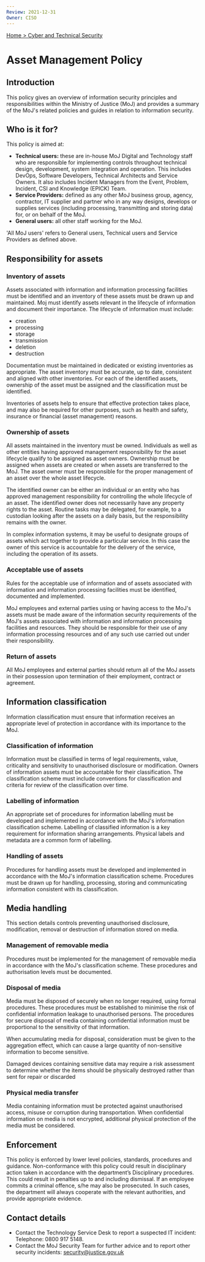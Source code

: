 ```yaml
---
Review: 2021-12-31
Owner: CISO
---
```


[Home > Cyber and Technical Security](../..)

# Asset Management Policy

## Introduction

This policy gives an overview of information security principles and responsibilities within the Ministry of Justice (MoJ) and provides a summary of the MoJ's related policies and guides in relation to information security.

## Who is it for?

This policy is aimed at:
- **Technical users:** these are in-house MoJ Digital and Technology staff who are responsible for implementing controls throughout technical design, development, system integration and operation. This includes DevOps, Software Developers, Technical Architects and Service Owners. It also includes Incident Managers from the Event, Problem, Incident, CSI and Knowledge (EPICK) Team.
- **Service Providers:** defined as any other MoJ business group, agency, contractor, IT supplier and partner who in any way designs, develops or supplies services (including processing, transmitting and storing data) for, or on behalf of the MoJ.
- **General users:** all other staff working for the MoJ.

'All MoJ users' refers to General users, Technical users and Service Providers as defined above.

## Responsibility for assets

### Inventory of assets

Assets associated with information and information processing facilities must be identified and an inventory of these assets must be drawn up and maintained. Moj must identify assets relevant in the lifecycle of information and document their importance. The lifecycle of information must include:

- creation
- processing
- storage
- transmission
- deletion
- destruction

Documentation must be maintained in dedicated or existing inventories as appropriate. The asset inventory must be accurate, up to date, consistent and aligned with other inventories. For each of the identified assets, ownership of the asset must be assigned and the classification must be identified.

Inventories of assets help to ensure that effective protection takes place, and may also be required for other purposes, such as health and safety, insurance or financial (asset management) reasons.

### Ownership of assets

All assets maintained in the inventory must be owned. Individuals as well as other entities having approved management responsibility for the asset lifecycle
qualify to be assigned as asset owners. Ownership must be assigned when assets are created or when assets are transferred to the MoJ. The asset owner must be responsible for the proper management of an asset over the whole asset lifecycle.

The identified owner can be either an individual or an entity who has approved management responsibility for controlling the whole lifecycle of an asset. The identified owner does not necessarily have any property rights to the asset. Routine tasks may be delegated, for example, to a custodian looking after the assets on a daily basis, but the responsibility remains with the owner.

In complex information systems, it may be useful to designate groups of assets which act together to provide a particular service. In this case the owner of this service is accountable for the delivery of the service, including the operation of its assets.

### Acceptable use of assets

Rules for the acceptable use of information and of assets associated with information and information processing facilities must be identified, documented and implemented.

MoJ employees and external parties using or having access to the MoJ's assets must be made aware of the information security requirements of the MoJ's assets associated with information and information processing facilities and resources. They should be responsible for their use of any information processing resources and of any such use carried out under their responsibility.

### Return of assets

All MoJ employees and external parties should return all of the MoJ assets in their possession upon termination of their employment, contract or agreement.

## Information classification

Information classification must ensure that information receives an appropriate level of protection in accordance with its importance to the MoJ.

### Classification of information

Information must be classified in terms of legal requirements, value, criticality and sensitivity to unauthorised disclosure or modification. Owners of information assets must be accountable for their classification. The classification scheme must include conventions for classification and criteria for review of the classification over time.

### Labelling of information

An appropriate set of procedures for information labelling must be developed and implemented in accordance with the MoJ's information classification scheme. Labelling of classified information is a key requirement for information sharing arrangements. Physical labels and metadata are a common form of labelling.

###  Handling of assets

Procedures for handling assets must be developed and implemented in accordance with the MoJ's information classification scheme. Procedures must be drawn up for handling, processing, storing and communicating information consistent with its classification.

## Media handling

This section details controls preventing unauthorised disclosure, modification, removal or destruction of information stored on media.

###  Management of removable media

Procedures must be implemented for the management of removable media in accordance with the MoJ's classification scheme. These procedures and authorisation levels must be documented.

###  Disposal of media

Media must be disposed of securely when no longer required, using formal procedures. These procedures must be established to minimise the risk of confidential information leakage to unauthorised persons. The procedures for secure disposal of media containing confidential information must be proportional to the sensitivity of that information.

When accumulating media for disposal, consideration must be given to the aggregation effect, which can cause a large quantity of non-sensitive information to become sensitive.

Damaged devices containing sensitive data may require a risk assessment to determine whether the items should be physically destroyed rather than sent for repair or discarded

###  Physical media transfer

Media containing information must be protected against unauthorised access, misuse or corruption during transportation. When confidential information on media is not encrypted, additional physical protection of the media must be considered.

## Enforcement

This policy is enforced by lower level policies, standards, procedures and guidance. Non-conformance with this policy could result in disciplinary action taken in accordance with the department’s Disciplinary procedures. This could result in penalties up to and including dismissal. If an employee commits a criminal offence, s/he may also be prosecuted. In such cases, the department will always cooperate with the relevant authorities, and provide appropriate evidence.

## Contact details

- Contact the Technology Service Desk to report a suspected IT incident: Telephone: 0800 917 5148.
- Contact the MoJ Security Team for further advice and to report other security incidents: [security@justice.gov.uk](mailto:security@justice.gov.uk)
